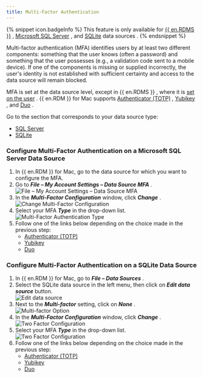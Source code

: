 ```yaml
---
title: Multi-Factor Authentication
---
```

{% snippet icon.badgeInfo %} 
This feature is only available for [{{ en.RDMS }}](/rdm/mac/data-sources/data-sources-types/advanced-data-sources/server/) , [Microsoft SQL Server](/rdm/mac/data-sources/data-sources-types/advanced-data-sources/microsoft-sql-server/configure-sql-server/) , and [SQLite](/rdm/mac/data-sources/data-sources-types/sqlite/) data sources . 
{% endsnippet %}
 
Multi-factor authentication (MFA) identifies users by at least two different components: something that the user knows (often a password) and something that the user possesses (e.g., a validation code sent to a mobile device). If one of the components is missing or supplied incorrectly, the user's identity is not established with sufficient certainty and access to the data source will remain blocked.  

MFA is set at the data source level, except in {{ en.RDMS }} , where it is [set on the user](/server/web-interface/administration/configuration/server-settings/security/two-factor/) . {{ en.RDM }} for Mac supports [Authenticator (TOTP)](/rdm/mac/data-sources/multi-factor-authentication/authenticator-totp/) , [Yubikey](/rdm/mac/data-sources/multi-factor-authentication/yubikey/) , and [Duo](/rdm/mac/data-sources/multi-factor-authentication/duo/) .  

Go to the section that corresponds to your data source type:  

* [SQL Server](#configure-multi-factor-authentication-on-a-microsoft-sql-server-data-source) 
* [SQLite](#configure-multi-factor-authentication-on-a-sqlite-data-source) 

### Configure Multi-Factor Authentication on a Microsoft SQL Server Data Source 

1. In {{ en.RDM }} for Mac, go to the data source for which you want to configure the MFA. 
1. Go to ***File – My Account Settings – Data Source MFA*** .  
![File – My Account Settings – Data Source MFA](https://webdevolutions.azureedge.net/docs/en/rdm/mac/RDMMac2056.png) 
1. In the ***Multi-Factor Configuration*** window, click ***Change*** .  
![Change Multi-Factor Configuration](https://webdevolutions.azureedge.net/docs/en/rdm/mac/clip10064.png) 
1. Select your MFA ***Type*** in the drop-down list.  
![Multi-Factor Authentication Type](https://webdevolutions.azureedge.net/docs/en/rdm/mac/clip10066.png) 
1. Follow one of the links below depending on the choice made in the previous step: 
    * [Authenticator (TOTP)](/rdm/mac/data-sources/multi-factor-authentication/authenticator-totp/) 
    * [Yubikey](/rdm/mac/data-sources/multi-factor-authentication/yubikey/)   
    * [Duo](/rdm/mac/data-sources/multi-factor-authentication/duo/) 

### Configure Multi-Factor Authentication on a SQLite Data Source 

1. In {{ en.RDM }} for Mac, go to ***File – Data Sources*** . 
1. Select the SQLite data source in the left menu, then click on ***Edit data source*** button.  
![Edit data source](https://webdevolutions.azureedge.net/docs/en/rdm/mac/RDMMac2057.png) 
1. Next to the ***Multi-factor*** setting, click on ***None*** .  
![Multi-factor Option](https://webdevolutions.azureedge.net/docs/en/rdm/mac/clip10065.png) 
1. In the ***Multi-Factor Configuration*** window, click ***Change*** .  
![Two Factor Configuration](https://webdevolutions.azureedge.net/docs/en/rdm/mac/clip10064.png) 
1. Select your MFA ***Type*** in the drop-down list.  
![Two Factor Configuration](https://webdevolutions.azureedge.net/docs/en/rdm/mac/clip10066.png) 
1. Follow one of the links below depending on the choice made in the previous step: 
    * [Authenticator (TOTP)](/rdm/mac/data-sources/multi-factor-authentication/authenticator-totp/) 
    * [Yubikey](/rdm/mac/data-sources/multi-factor-authentication/yubikey/)   
    * [Duo](/rdm/mac/data-sources/multi-factor-authentication/duo/) 


